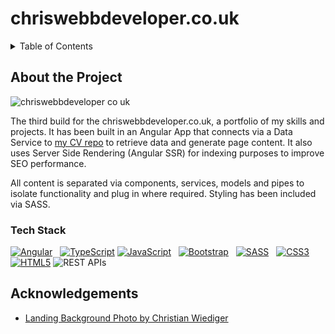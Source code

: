 # chriswebbdeveloper.co.uk

<details>
    <summary>Table of Contents</summary>
    <ul>
        <li>
            <a href="#about-the-project">About the Project</a>
            <ul>
                <li><a href="#tech-stack">Tech Stack</a></li>
            </ul>
        </li>
        <li><a href="#acknowledgements">Acknowledgements</a></li>
    </ul>
</details>


## About the Project
![chriswebbdeveloper co uk](https://github.com/ChrisWebbDeveloper/chriswebbdeveloper.co.uk/assets/19428849/82b8fb35-e375-4b92-8acd-d8dd4063e7c8)

The third build for the chriswebbdeveloper.co.uk, a portfolio of my skills and projects. It has been built in an Angular App that connects via a Data Service to [my CV repo](https://github.com/ChrisWebbDeveloper/cv) to retrieve data and generate page content. It also uses Server Side Rendering (Angular SSR) for indexing purposes to improve SEO performance.

All content is separated via components, services, models and pipes to isolate functionality and plug in where required. Styling has been included via SASS.

### Tech Stack
[![Angular](https://img.shields.io/badge/Laravel-f05340?style=for-the-badge&logo=laravel&logoColor=white)](https://laravel.com) &nbsp;
[![TypeScript](https://img.shields.io/badge/TypeScript-3178C6?style=for-the-badge&logo=typescript&logoColor=white)](https://typescriptlang.org/)
[![JavaScript](https://img.shields.io/badge/JavaScript-EFD81D?style=for-the-badge&logo=javascript&logoColor=black)](https://developer.mozilla.org/en-US/docs/Web/JavaScript) &nbsp;
[![Bootstrap](https://img.shields.io/badge/Bootstrap-702CF5?style=for-the-badge&logo=bootstrap&logoColor=white)](https://getbootstrap.com/) &nbsp;
[![SASS](https://img.shields.io/badge/SASS-CF649A?style=for-the-badge&logo=sass&logoColor=white)](https://sass-lang.com/) &nbsp;
[![CSS3](https://img.shields.io/badge/CSS3-254BDD?style=for-the-badge&logo=css3)](https://w3.org/Style/CSS/Overview.en.html) &nbsp;
[![HTML5](https://img.shields.io/badge/HTML5-dd4b25?style=for-the-badge&logo=html5&logoColor=white)](https://developer.mozilla.org/en-US/docs/Glossary/HTML5)
![REST APIs](https://img.shields.io/badge/REST%20APIs-444444?style=for-the-badge)


## Acknowledgements
- [Landing Background Photo by Christian Wiediger](https://unsplash.com/photos/closeup-photo-of-computer-keyboard-WkfDrhxDMC8)
